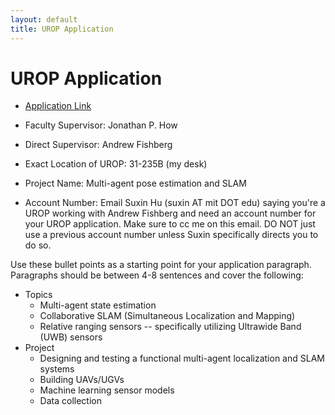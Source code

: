 ```yaml
---
layout: default
title: UROP Application
---
```


# UROP Application
* [Application Link](https://eduapps.mit.edu/uropweb/home.mit)

* Faculty Supervisor: Jonathan P. How
* Direct Supervisor: Andrew Fishberg
* Exact Location of UROP: 31-235B (my desk)
* Project Name: Multi-agent pose estimation and SLAM
* Account Number: Email Suxin Hu (suxin AT mit DOT edu) saying you're a UROP working with Andrew Fishberg and need an account number for your UROP application. Make sure to cc me on this email. DO NOT just use a previous account number unless Suxin specifically directs you to do so.

Use these bullet points as a starting point for your application paragraph. Paragraphs should be between 4-8 sentences and cover the following:

* Topics
    * Multi-agent state estimation
    * Collaborative SLAM (Simultaneous Localization and Mapping)
    * Relative ranging sensors -- specifically utilizing Ultrawide Band (UWB) sensors
* Project
    * Designing and testing a functional multi-agent localization and SLAM systems
    * Building UAVs/UGVs
    * Machine learning sensor models
    * Data collection
